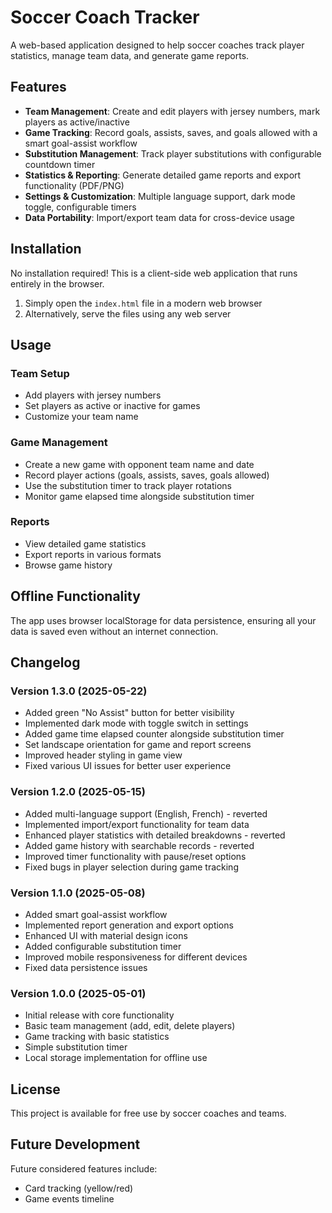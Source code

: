 # Soccer Coach Tracker

A web-based application designed to help soccer coaches track player statistics, manage team data, and generate game reports.

## Features

- **Team Management**: Create and edit players with jersey numbers, mark players as active/inactive
- **Game Tracking**: Record goals, assists, saves, and goals allowed with a smart goal-assist workflow
- **Substitution Management**: Track player substitutions with configurable countdown timer
- **Statistics & Reporting**: Generate detailed game reports and export functionality (PDF/PNG)
- **Settings & Customization**: Multiple language support, dark mode toggle, configurable timers
- **Data Portability**: Import/export team data for cross-device usage

## Installation

No installation required! This is a client-side web application that runs entirely in the browser.

1. Simply open the `index.html` file in a modern web browser
2. Alternatively, serve the files using any web server

## Usage

### Team Setup
- Add players with jersey numbers
- Set players as active or inactive for games
- Customize your team name

### Game Management
- Create a new game with opponent team name and date
- Record player actions (goals, assists, saves, goals allowed)
- Use the substitution timer to track player rotations
- Monitor game elapsed time alongside substitution timer

### Reports
- View detailed game statistics
- Export reports in various formats
- Browse game history

## Offline Functionality

The app uses browser localStorage for data persistence, ensuring all your data is saved even without an internet connection.

## Changelog

### Version 1.3.0 (2025-05-22)
- Added green "No Assist" button for better visibility
- Implemented dark mode with toggle switch in settings
- Added game time elapsed counter alongside substitution timer
- Set landscape orientation for game and report screens
- Improved header styling in game view
- Fixed various UI issues for better user experience

### Version 1.2.0 (2025-05-15)
- Added multi-language support (English, French) - reverted
- Implemented import/export functionality for team data
- Enhanced player statistics with detailed breakdowns - reverted
- Added game history with searchable records - reverted
- Improved timer functionality with pause/reset options
- Fixed bugs in player selection during game tracking

### Version 1.1.0 (2025-05-08)
- Added smart goal-assist workflow
- Implemented report generation and export options
- Enhanced UI with material design icons
- Added configurable substitution timer
- Improved mobile responsiveness for different devices
- Fixed data persistence issues

### Version 1.0.0 (2025-05-01)
- Initial release with core functionality
- Basic team management (add, edit, delete players)
- Game tracking with basic statistics
- Simple substitution timer
- Local storage implementation for offline use

## License

This project is available for free use by soccer coaches and teams.

## Future Development

Future considered features include:
- Card tracking (yellow/red)
- Game events timeline